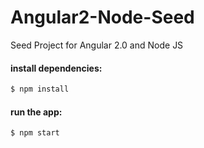 # Angular2-Node-Seed
Seed Project for Angular 2.0 and Node JS

#### install dependencies:
```javascript
$ npm install
```
#### run the app:
```javascript
$ npm start
```
